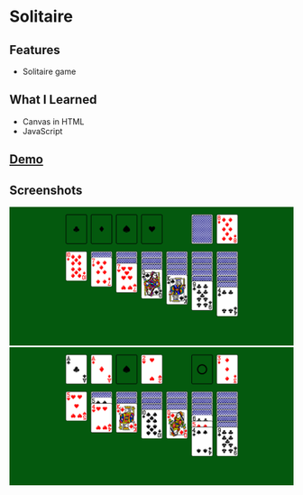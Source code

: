 # Solitaire
## Features
* Solitaire game

## What I Learned
* Canvas in HTML
* JavaScript

## [Demo](https://biarmic.github.io/solitaire-js/)

## Screenshots
![screenshot](screenshot-1.png "In-game")
![screenshot](screenshot-2.png "In-game")

